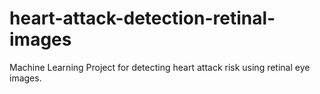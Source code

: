 # heart-attack-detection-retinal-images
Machine Learning Project for detecting heart attack risk using retinal eye images.
